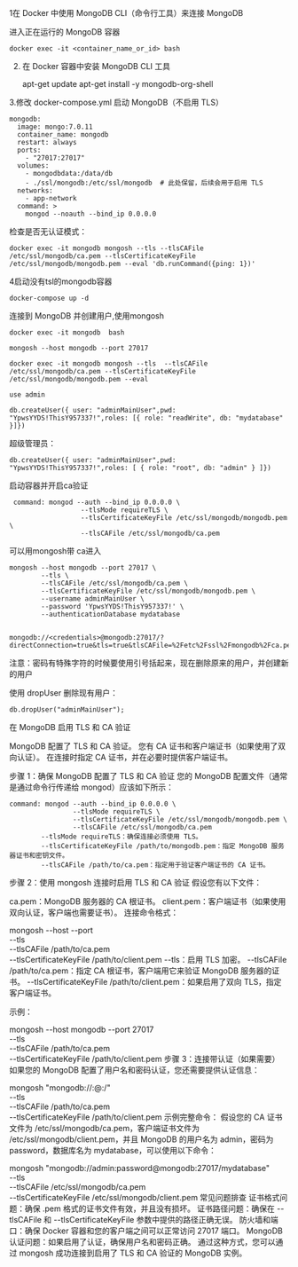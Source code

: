 1在 Docker 中使用 MongoDB CLI（命令行工具）来连接 MongoDB

进入正在运行的 MongoDB 容器

    docker exec -it <container_name_or_id> bash

2. 在 Docker 容器中安装 MongoDB CLI 工具

    apt-get update
    apt-get install -y mongodb-org-shell

3.修改 docker-compose.yml 启动 MongoDB（不启用 TLS）

    mongodb:
      image: mongo:7.0.11
      container_name: mongodb
      restart: always
      ports:
        - "27017:27017"
      volumes:
        - mongodbdata:/data/db
        - ./ssl/mongodb:/etc/ssl/mongodb  # 此处保留，后续会用于启用 TLS
      networks:
        - app-network
      command: >
        mongod --noauth --bind_ip 0.0.0.0

检查是否无认证模式： 

    docker exec -it mongodb mongosh --tls --tlsCAFile /etc/ssl/mongodb/ca.pem --tlsCertificateKeyFile /etc/ssl/mongodb/mongodb.pem --eval 'db.runCommand({ping: 1})'

4启动没有tsl的mongodb容器

    docker-compose up -d


连接到 MongoDB 并创建用户,使用mongosh

    docker exec -it mongodb  bash
    
    mongosh --host mongodb --port 27017 

    docker exec -it mongodb mongosh --tls  --tlsCAFile /etc/ssl/mongodb/ca.pem --tlsCertificateKeyFile /etc/ssl/mongodb/mongodb.pem --eval

    use admin

    db.createUser({ user: "adminMainUser",pwd: "YpwsYYDS!ThisY957337!",roles: [{ role: "readWrite", db: "mydatabase" }]})

超级管理员：

    db.createUser({ user: "adminMainUser",pwd: "YpwsYYDS!ThisY957337!",roles: [ { role: "root", db: "admin" } ]})

启动容器并开启ca验证

     command: mongod --auth --bind_ip 0.0.0.0 \
                      --tlsMode requireTLS \
                      --tlsCertificateKeyFile /etc/ssl/mongodb/mongodb.pem \
                      --tlsCAFile /etc/ssl/mongodb/ca.pem



可以用mongosh带 ca进入

    mongosh --host mongodb --port 27017 \
            --tls \
            --tlsCAFile /etc/ssl/mongodb/ca.pem \
            --tlsCertificateKeyFile /etc/ssl/mongodb/mongodb.pem \
            --username adminMainUser \
            --password 'YpwsYYDS!ThisY957337!' \
            --authenticationDatabase mydatabase


    mongodb://<credentials>@mongodb:27017/?directConnection=true&tls=true&tlsCAFile=%2Fetc%2Fssl%2Fmongodb%2Fca.pem&tlsCertificateKeyFile=%2Fetc%2Fssl%2Fmongodb%2Fmongodb.pem&authSource=mydatabase&appName=mongosh+2.2.6

注意：密码有特殊字符的时候要使用引号括起来，现在删除原来的用户，并创建新的用户

使用 dropUser 删除现有用户：

    db.dropUser("adminMainUser");





在 MongoDB 启用 TLS 和 CA 验证


MongoDB 配置了 TLS 和 CA 验证。
您有 CA 证书和客户端证书（如果使用了双向认证）。
在连接时指定 CA 证书，并在必要时提供客户端证书。

步骤 1：确保 MongoDB 配置了 TLS 和 CA 验证
您的 MongoDB 配置文件（通常是通过命令行传递给 mongod）应该如下所示：


 

    command: mongod --auth --bind_ip 0.0.0.0 \
                    --tlsMode requireTLS \
                    --tlsCertificateKeyFile /etc/ssl/mongodb/mongodb.pem \
                    --tlsCAFile /etc/ssl/mongodb/ca.pem
    		--tlsMode requireTLS：确保连接必须使用 TLS。
    		--tlsCertificateKeyFile /path/to/mongodb.pem：指定 MongoDB 服务器证书和密钥文件。
    		--tlsCAFile /path/to/ca.pem：指定用于验证客户端证书的 CA 证书。


步骤 2：使用 mongosh 连接时启用 TLS 和 CA 验证
假设您有以下文件：

ca.pem：MongoDB 服务器的 CA 根证书。
client.pem：客户端证书（如果使用双向认证，客户端也需要证书）。
连接命令格式：

 
mongosh --host <hostname> --port <port> \
        --tls \
        --tlsCAFile /path/to/ca.pem \
        --tlsCertificateKeyFile /path/to/client.pem
--tls：启用 TLS 加密。
--tlsCAFile /path/to/ca.pem：指定 CA 根证书，客户端用它来验证 MongoDB 服务器的证书。
--tlsCertificateKeyFile /path/to/client.pem：如果启用了双向 TLS，指定客户端证书。


示例：

 
mongosh --host mongodb --port 27017 \
        --tls \
        --tlsCAFile /path/to/ca.pem \
        --tlsCertificateKeyFile /path/to/client.pem
步骤 3：连接带认证（如果需要）
如果您的 MongoDB 配置了用户名和密码认证，您还需要提供认证信息：

 
 
mongosh "mongodb://<username>:<password>@<hostname>:<port>/<database>" \
        --tls \
        --tlsCAFile /path/to/ca.pem \
        --tlsCertificateKeyFile /path/to/client.pem
示例完整命令：
假设您的 CA 证书文件为 /etc/ssl/mongodb/ca.pem，客户端证书文件为 /etc/ssl/mongodb/client.pem，并且 MongoDB 的用户名为 admin，密码为 password，数据库名为 mydatabase，可以使用以下命令：


 
mongosh "mongodb://admin:password@mongodb:27017/mydatabase" \
        --tls \
        --tlsCAFile /etc/ssl/mongodb/ca.pem \
        --tlsCertificateKeyFile /etc/ssl/mongodb/client.pem
常见问题排查
证书格式问题：确保 .pem 格式的证书文件有效，并且没有损坏。
证书路径问题：确保在 --tlsCAFile 和 --tlsCertificateKeyFile 参数中提供的路径正确无误。
防火墙和端口：确保 Docker 容器和您的客户端之间可以正常访问 27017 端口。
MongoDB 认证问题：如果启用了认证，确保用户名和密码正确。
通过这种方式，您可以通过 mongosh 成功连接到启用了 TLS 和 CA 验证的 MongoDB 实例。







<!--stackedit_data:
eyJoaXN0b3J5IjpbLTE4MjcxODk3MjddfQ==
-->